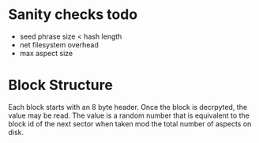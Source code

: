 # Sanity checks todo
* seed phrase size < hash length
* net filesystem overhead
* max aspect size

# Block Structure

Each block starts with an 8 byte header. Once the block is decrpyted, the
value may be read. The value is a random number that is equivalent to the block
id of the next sector when taken mod the total number of aspects on disk.
